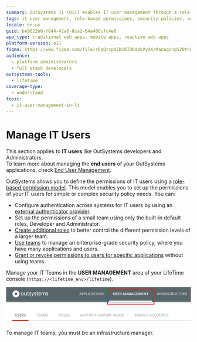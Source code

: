 ```yaml
---
summary: OutSystems 11 (O11) enables IT user management through a role-based permission model, supporting both simple and complex security policies.
tags: it user management, role-based permissions, security policies, authentication, team management
locale: en-us
guid: be9622e0-f844-42a6-8ca2-b4a486cfc4e0
app_type: traditional web apps, mobile apps, reactive web apps
platform-version: o11
figma: https://www.figma.com/file/rEgQrcpdEWiKIORddoVydX/Managing%20the%20Applications%20Lifecycle?node-id=267:21
audience:
  - platform administrators
  - full stack developers
outsystems-tools:
  - lifetime
coverage-type:
  - understand
topic:
  - it-user-management-in-lt
---
```


# Manage IT Users

<div class="info" markdown="1">

This section applies to **IT users** like OutSystems developers and Administrators.  
To learn more about managing the **end users** of your OutSystems applications, check [End User Management](../../user-management/end-user-manage/accessing-users.md).

</div>

OutSystems allows you to define the permissions of IT users using a [role-based permission model](about-permission-levels.md). This model enables you to set up the permissions of your IT users for simple or complex security policy needs. You can:

* Configure authentication across systems for IT users by using an [external authenticator provider](use-an-external-authentication-provider.md).
* Set up the permissions of a small team using only the built-in default roles, Developer and Administrator.
* [Create additional roles](create-an-it-role.md#create-a-new-role) to better control the different permission levels of a larger team.
* [Use teams](create-an-it-team.md) to manage an enterprise-grade security policy, where you have many applications and users.
* [Grant or revoke permissions to users for specific applications](grant-it-roles-for-a-specific-application.md) without using teams.

Manage your IT Teams in the **USER MANAGEMENT** area of your LifeTime console (`https://<lifetime_env>/lifetime`).

![Screenshot of the USER MANAGEMENT area in the OutSystems LifeTime console](images/intro-1.png "LifeTime Console User Management")

To manage IT teams, you must be an infrastructure manager.

